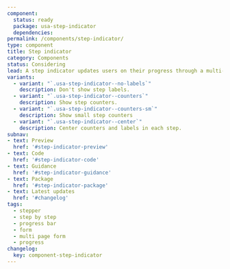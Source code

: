 ```yaml
---
component:
  status: ready
  package: usa-step-indicator
  dependencies:
permalink: /components/step-indicator/
type: component
title: Step indicator
category: Components
status: Considering
lead: A step indicator updates users on their progress through a multi-step process.
variants:
  - variant: "`.usa-step-indicator--no-labels`"
    description: Don't show step labels.
  - variant: "`.usa-step-indicator--counters`"
    description: Show step counters.
  - variant: "`.usa-step-indicator--counters-sm`"
    description: Show small step counters
  - variant: "`.usa-step-indicator--center`"
    description: Center counters and labels in each step.
subnav:
- text: Preview
  href: '#step-indicator-preview'
- text: Code
  href: '#step-indicator-code'
- text: Guidance
  href: '#step-indicator-guidance'
- text: Package
  href: '#step-indicator-package'
- text: Latest updates
  href: '#changelog'
tags:
  - stepper
  - step by step
  - progress bar
  - form
  - multi page form
  - progress
changelog:
  key: component-step-indicator
---
```

